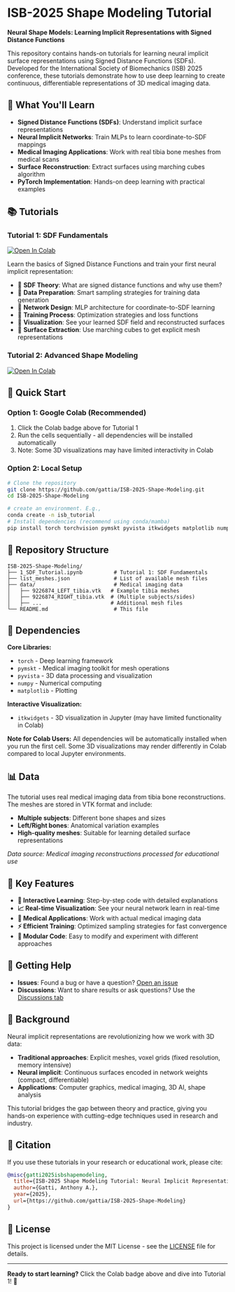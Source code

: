 # ISB-2025 Shape Modeling Tutorial

**Neural Shape Models: Learning Implicit Representations with Signed Distance Functions**

This repository contains hands-on tutorials for learning neural implicit surface representations using Signed Distance Functions (SDFs). Developed for the International Society of Biomechanics (ISB) 2025 conference, these tutorials demonstrate how to use deep learning to create continuous, differentiable representations of 3D medical imaging data.

## 🎯 What You'll Learn

- **Signed Distance Functions (SDFs)**: Understand implicit surface representations
- **Neural Implicit Networks**: Train MLPs to learn coordinate-to-SDF mappings  
- **Medical Imaging Applications**: Work with real tibia bone meshes from medical scans
- **Surface Reconstruction**: Extract surfaces using marching cubes algorithm
- **PyTorch Implementation**: Hands-on deep learning with practical examples

## 📚 Tutorials

### Tutorial 1: SDF Fundamentals
[![Open In Colab](https://colab.research.google.com/assets/colab-badge.svg)](https://colab.research.google.com/github/gattia/ISB-2025-Shape-Modeling/blob/main/1_SDF_Tutorial.ipynb)

Learn the basics of Signed Distance Functions and train your first neural implicit representation:

- 🔹 **SDF Theory**: What are signed distance functions and why use them?
- 🔹 **Data Preparation**: Smart sampling strategies for training data generation  
- 🔹 **Network Design**: MLP architecture for coordinate-to-SDF learning
- 🔹 **Training Process**: Optimization strategies and loss functions
- 🔹 **Visualization**: See your learned SDF field and reconstructed surfaces
- 🔹 **Surface Extraction**: Use marching cubes to get explicit mesh representations

### Tutorial 2: Advanced Shape Modeling
[![Open In Colab](https://colab.research.google.com/assets/colab-badge.svg)](https://colab.research.google.com/github/gattia/ISB-2025-Shape-Modeling/blob/main/2_Generative_SDF_Tutorial.ipynb)

## 🚀 Quick Start

### Option 1: Google Colab (Recommended)
1. Click the Colab badge above for Tutorial 1
2. Run the cells sequentially - all dependencies will be installed automatically
3. Note: Some 3D visualizations may have limited interactivity in Colab

### Option 2: Local Setup
```bash
# Clone the repository
git clone https://github.com/gattia/ISB-2025-Shape-Modeling.git
cd ISB-2025-Shape-Modeling

# create an environment. E.g., 
conda create -n isb_tutorial
# Install dependencies (recommend using conda/mamba)
pip install torch torchvision pymskt pyvista itkwidgets matplotlib numpy jupyter

```

## 📁 Repository Structure

```
ISB-2025-Shape-Modeling/
├── 1_SDF_Tutorial.ipynb          # Tutorial 1: SDF Fundamentals  
├── list_meshes.json              # List of available mesh files
├── data/                         # Medical imaging data
│   ├── 9226874_LEFT_tibia.vtk   # Example tibia meshes
│   ├── 9226874_RIGHT_tibia.vtk  # (Multiple subjects/sides)
│   ├── ...                      # Additional mesh files
└── README.md                     # This file
```

## 🔧 Dependencies

**Core Libraries:**
- `torch` - Deep learning framework
- `pymskt` - Medical imaging toolkit for mesh operations  
- `pyvista` - 3D data processing and visualization
- `numpy` - Numerical computing
- `matplotlib` - Plotting

**Interactive Visualization:**
- `itkwidgets` - 3D visualization in Jupyter (may have limited functionality in Colab)

**Note for Colab Users:** All dependencies will be automatically installed when you run the first cell. Some 3D visualizations may render differently in Colab compared to local Jupyter environments.

## 📊 Data

The tutorial uses real medical imaging data from tibia bone reconstructions. The meshes are stored in VTK format and include:

- **Multiple subjects**: Different bone shapes and sizes
- **Left/Right bones**: Anatomical variation examples  
- **High-quality meshes**: Suitable for learning detailed surface representations

*Data source: Medical imaging reconstructions processed for educational use*

## 🎨 Key Features

- **🔄 Interactive Learning**: Step-by-step code with detailed explanations
- **📈 Real-time Visualization**: See your neural network learn in real-time
- **🏥 Medical Applications**: Work with actual medical imaging data
- **⚡ Efficient Training**: Optimized sampling strategies for fast convergence
- **🔧 Modular Code**: Easy to modify and experiment with different approaches

## 🤝 Getting Help

- **Issues**: Found a bug or have a question? [Open an issue](https://github.com/gattia/ISB-2025-Shape-Modeling/issues)
- **Discussions**: Want to share results or ask questions? Use the [Discussions tab](https://github.com/gattia/ISB-2025-Shape-Modeling/discussions)

## 📖 Background

Neural implicit representations are revolutionizing how we work with 3D data:

- **Traditional approaches**: Explicit meshes, voxel grids (fixed resolution, memory intensive)
- **Neural implicit**: Continuous surfaces encoded in network weights (compact, differentiable)
- **Applications**: Computer graphics, medical imaging, 3D AI, shape analysis

This tutorial bridges the gap between theory and practice, giving you hands-on experience with cutting-edge techniques used in research and industry.

## 📄 Citation

If you use these tutorials in your research or educational work, please cite:

```bibtex
@misc{gatti2025isbshapemodeling,
  title={ISB-2025 Shape Modeling Tutorial: Neural Implicit Representations with SDFs},
  author={Gatti, Anthony A.},
  year={2025},
  url={https://github.com/gattia/ISB-2025-Shape-Modeling}
}
```

## 📜 License

This project is licensed under the MIT License - see the [LICENSE](LICENSE) file for details.

---

**Ready to start learning?** Click the Colab badge above and dive into Tutorial 1! 🚀 